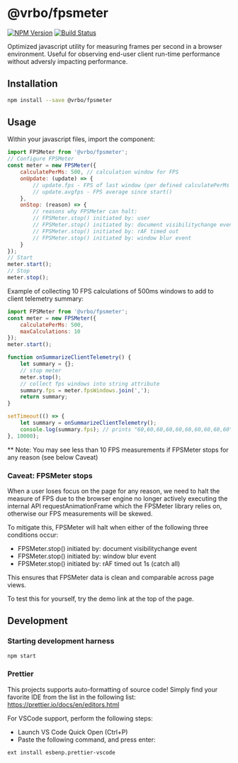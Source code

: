 # @vrbo/fpsmeter

[![NPM Version](https://img.shields.io/npm/v/@vrbo/fpsmeter.svg?style=flat-square)](https://www.npmjs.com/package/@vrbo/fpsmeter)
[![Build Status](https://travis-ci.org/expediagroup/fpsmeter.svg?branch=master)](https://travis-ci.org/expediagroup/fpsmeter)

Optimized javascript utility for measuring frames per second in a browser environment. Useful for observing end-user client run-time performance without adversly impacting performance.

## Installation

```bash
npm install --save @vrbo/fpsmeter
```

## Usage

Within your javascript files, import the component:

```javascript
import FPSMeter from '@vrbo/fpsmeter';
// Configure FPSMeter
const meter = new FPSMeter({
    calculatePerMs: 500, // calculation window for FPS
    onUpdate: (update) => {
        // update.fps - FPS of last window (per defined calculatePerMs option)
        // update.avgfps - FPS average since start()
    },
    onStop: (reason) => {
        // reasons why FPSMeter can halt:
        // FPSMeter.stop() initiated by: user
        // FPSMeter.stop() initiated by: document visibilitychange event
        // FPSMeter.stop() initiated by: rAF timed out
        // FPSMeter.stop() initiated by: window blur event
    }
});
// Start
meter.start();
// Stop
meter.stop();
```

Example of collecting 10 FPS calculations of 500ms windows to add to client telemetry summary:

```javascript
import FPSMeter from '@vrbo/fpsmeter';
const meter = new FPSMeter({
    calculatePerMs: 500,
    maxCalculations: 10
});
meter.start();

function onSummarizeClientTelemetry() {
    let summary = {};
    // stop meter
    meter.stop();
    // collect fps windows into string attribute
    summary.fps = meter.fpsWindows.join(',');
    return summary;
}

setTimeout(() => {
    let summary = onSummarizeClientTelemetry();
    console.log(summary.fps); // prints "60,60,60,60,60,60,60,60,60,60" if perfect client performance
}, 10000);
```

\*\* Note: You may see less than 10 FPS measurements if FPSMeter stops for any reason (see below Caveat)

### Caveat: FPSMeter stops

When a user loses focus on the page for any reason, we need to halt the measure of FPS due to the browser engine no longer actively executing the internal API requestAnimationFrame which the FPSMeter library relies on, otherwise our FPS measurements will be skewed.

To mitigate this, FPSMeter will halt when either of the following three conditions occur:

-   FPSMeter.stop() initiated by: document visibilitychange event
-   FPSMeter.stop() initiated by: window blur event
-   FPSMeter.stop() initiated by: rAF timed out 1s (catch all)

This ensures that FPSMeter data is clean and comparable across page views.

To test this for yourself, try the demo link at the top of the page.

## Development

### Starting development harness

```bash
npm start
```

### Prettier

This projects supports auto-formatting of source code! Simply find your favorite IDE from the list in the following list: https://prettier.io/docs/en/editors.html

For VSCode support, perform the following steps:

-   Launch VS Code Quick Open (Ctrl+P)
-   Paste the following command, and press enter:

```
ext install esbenp.prettier-vscode
```

